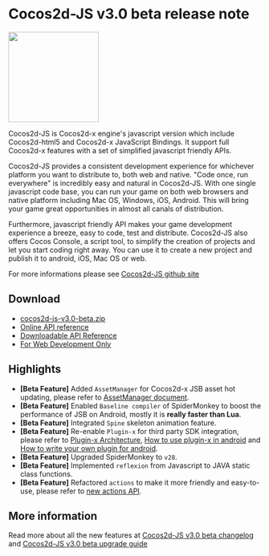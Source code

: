 # Cocos2d-JS v3.0 beta release note

<img src="http://www.cocos2d-x.org/attachments/download/1508" height=180> 

Cocos2d-JS is Cocos2d-x engine's javascript version which include Cocos2d-html5 and Cocos2d-x JavaScript Bindings. It support full Cocos2d-x features with a set of simplified javascript friendly APIs.

Cocos2d-JS provides a consistent development experience for whichever platform you want to distribute to, both web and native. "Code once, run everywhere" is incredibly easy and natural in Cocos2d-JS. With one single javascript code base, you can run your game on both web browsers and native platform including Mac OS, Windows, iOS, Android. This will bring your game great opportunities in almost all canals of distribution.

Furthermore, javascript friendly API makes your game development experience a breeze, easy to code, test and distribute. Cocos2d-JS also offers Cocos Console, a script tool, to simplify the creation of projects and let you start coding right away. You can use it to create a new project and publish it to android, iOS, Mac OS or web.

For more informations please see [Cocos2d-JS github site](https://github.com/cocos2d/cocos2d-js)

## Download

- [cocos2d-js-v3.0-beta.zip](http://www.cocos2d-x.org/filedown/cocos2d-js-v3.0-beta.zip)
- [Online API reference](http://www.cocos2d-x.org/reference/html5-js/V3.0beta/index.html)
- [Downloadable API Reference](http://www.cocos2d-x.org/filedown/Cocos2d-JS-v3.0-beta-API.zip)
- [For Web Development Only](http://www.cocos2d-x.org/jsbuilder)

## Highlights

* **[Beta Feature]** Added `AssetManager` for Cocos2d-x JSB asset hot updating, please refer to [AssetManager document](http://cocos2d-x.org/docs/manual/framework/html5/v3/assets-manager/en).  
* **[Beta Feature]** Enabled `Baseline compiler` of SpiderMonkey to boost the performance of JSB on Android, mostly it is **really faster than Lua**.
* **[Beta Feature]** Integrated `Spine` skeleton animation feature.
* **[Beta Feature]** Re-enable `Plugin-x` for third party SDK integration, please refer to [Plugin-x Architecture](http://cocos2d-x.org/docs/manual/framework/html5/v3/plugin-x/plugin-x-architecture/en), [How to use plugin-x in android](http://cocos2d-x.org/docs/manual/framework/html5/v3/plugin-x/how-to-use-plugin-x-on-android/en) and [How to write your own plugin for android](http://cocos2d-x.org/docs/manual/framework/html5/v3/plugin-x/how-to-write-your-own-plugin-for-android/en).
* **[Beta Feature]** Upgraded SpiderMonkey to `v28`.
* **[Beta Feature]** Implemented `reflexion` from Javascript to JAVA static class functions.
* **[Beta Feature]** Refactored `actions` to make it more friendly and easy-to-use, please refer to [new actions API](http://cocos2d-x.org/docs/manual/framework/html5/v3/cc-actions/en).

## More information ##

Read more about all the new features at [Cocos2d-JS v3.0 beta changelog](http://www.cocos2d-x.org/docs/manual/framework/html5/release-notes/v3.0b/changelog/en) and [Cocos2d-JS v3.0 beta upgrade guide](http://www.cocos2d-x.org/docs/manual/framework/html5/release-notes/v3.0a/upgrade-guide/en)
